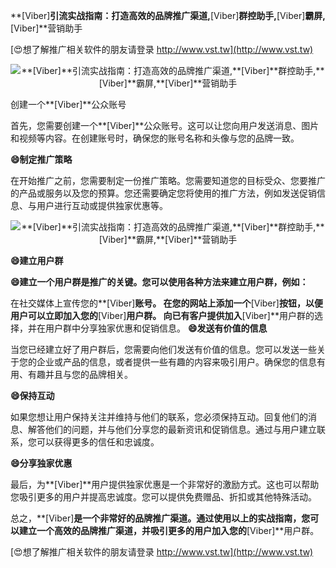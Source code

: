 **[Viber]**引流实战指南：打造高效的品牌推广渠道,**[Viber]**群控助手,**[Viber]**霸屏,**[Viber]**营销助手

[😍想了解推广相关软件的朋友请登录 http://www.vst.tw](http://www.vst.tw)

 <center><img src="https://vst.tw/MP4/tuiguang/png/7.png" alt="**[Viber]**引流实战指南：打造高效的品牌推广渠道,**[Viber]**群控助手,**[Viber]**霸屏,**[Viber]**营销助手"></center>

创建一个**[Viber]**公众账号

首先，您需要创建一个**[Viber]**公众账号。这可以让您向用户发送消息、图片和视频等内容。在创建账号时，确保您的账号名称和头像与您的品牌一致。

**😄制定推广策略**

在开始推广之前，您需要制定一份推广策略。您需要知道您的目标受众、您要推广的产品或服务以及您的预算。您还需要确定您将使用的推广方法，例如发送促销信息、与用户进行互动或提供独家优惠等。

 <center><img src="https://vst.tw/MP4/tuiguang/png/4.png" alt="**[Viber]**引流实战指南：打造高效的品牌推广渠道,**[Viber]**群控助手,**[Viber]**霸屏,**[Viber]**营销助手"></center>

**😄建立用户群**

**😄建立一个用户群是推广的关键。您可以使用各种方法来建立用户群，例如：**

在社交媒体上宣传您的**[Viber]**账号。
在您的网站上添加一个**[Viber]**按钮，以便用户可以立即加入您的**[Viber]**用户群。
向已有客户提供加入**[Viber]**用户群的选择，并在用户群中分享独家优惠和促销信息。
**😄发送有价值的信息**

当您已经建立好了用户群后，您需要向他们发送有价值的信息。您可以发送一些关于您的企业或产品的信息，或者提供一些有趣的内容来吸引用户。确保您的信息有用、有趣并且与您的品牌相关。

**😄保持互动**

如果您想让用户保持关注并维持与他们的联系，您必须保持互动。回复他们的消息、解答他们的问题，并与他们分享您的最新资讯和促销信息。通过与用户建立联系，您可以获得更多的信任和忠诚度。

**😄分享独家优惠**

最后，为**[Viber]**用户提供独家优惠是一个非常好的激励方式。这也可以帮助您吸引更多的用户并提高忠诚度。您可以提供免费赠品、折扣或其他特殊活动。

总之，**[Viber]**是一个非常好的品牌推广渠道。通过使用以上的实战指南，您可以建立一个高效的品牌推广渠道，并吸引更多的用户加入您的**[Viber]**用户群。

[😍想了解推广相关软件的朋友请登录 http://www.vst.tw](http://www.vst.tw)



